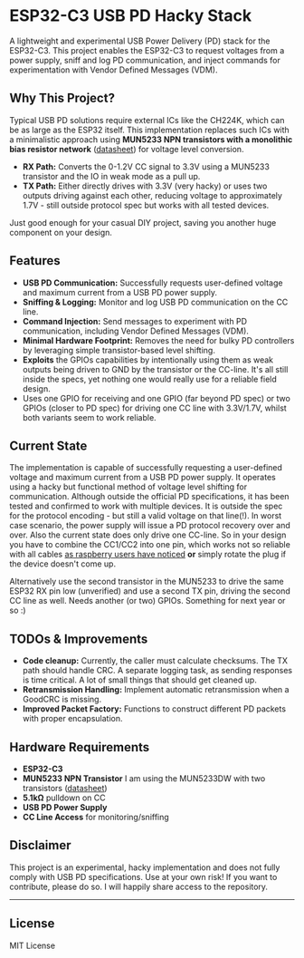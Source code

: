 
# ESP32-C3 USB PD Hacky Stack

A lightweight and experimental USB Power Delivery (PD) stack for the ESP32-C3. This project enables the ESP32-C3 to request voltages from a power supply, sniff and log PD communication, and inject commands for experimentation with Vendor Defined Messages (VDM).

## Why This Project?

Typical USB PD solutions require external ICs like the CH224K, which can be as large as the ESP32 itself. This implementation replaces such ICs with a minimalistic approach using **MUN5233 NPN transistors with a monolithic bias resistor network** ([datasheet](https://www.farnell.com/datasheets/1672232.pdf)) for voltage level conversion.

-   **RX Path:** Converts the 0-1.2V CC signal to 3.3V using a MUN5233 transistor and the IO in weak mode as a pull up.
-   **TX Path:** Either directly drives with 3.3V (very hacky) or uses two outputs driving against each other, reducing voltage to approximately 1.7V - still outside protocol spec but works with all tested devices.

Just good enough for your casual DIY project, saving you another huge component on your design.

## Features

-   **USB PD Communication:** Successfully requests user-defined voltage and maximum current from a USB PD power supply.
-   **Sniffing & Logging:** Monitor and log USB PD communication on the CC line.
-   **Command Injection:** Send messages to experiment with PD communication, including Vendor Defined Messages (VDM).
-   **Minimal Hardware Footprint:** Removes the need for bulky PD controllers by leveraging simple transistor-based level shifting.
-   **Exploits** the GPIOs capabilities by intentionally using them as weak outputs being driven to GND by the transistor or the CC-line. It's all still inside the specs, yet nothing one would really use for a reliable field design.
-   Uses one GPIO for receiving and one GPIO (far beyond PD spec) or two GPIOs (closer to PD spec) for driving one CC line with 3.3V/1.7V, whilst both variants seem to work reliable.

## Current State

The implementation is capable of successfully requesting a user-defined voltage and maximum current from a USB PD power supply. It operates using a hacky but functional method of voltage level shifting for communication. Although outside the official PD specifications, it has been tested and confirmed to work with multiple devices.
It is outside the spec for the protocol encoding - but still a valid voltage on that line(!). In worst case scenario, the power supply will issue a PD protocol recovery over and over.
Also the current state does only drive one CC-line. So in your design you have to combine the CC1/CC2 into one pin, which works not so reliable with all cables [as raspberry users have noticed](https://www.scorpia.co.uk/2019/06/28/pi4-not-working-with-some-chargers-or-why-you-need-two-cc-resistors/) **or** simply rotate the plug if the device doesn't come up.

Alternatively use the second transistor in the MUN5233 to drive the same ESP32 RX pin low (unverified) and use a second TX pin, driving the second CC line as well. Needs another (or two) GPIOs. Something for next year or so :)

## TODOs & Improvements

-   **Code cleanup:** Currently, the caller must calculate checksums. The TX path should handle CRC. A separate logging task, as sending responses is time critical. A lot of small things that should get cleaned up.
-   **Retransmission Handling:** Implement automatic retransmission when a GoodCRC is missing.
-   **Improved Packet Factory:** Functions to construct different PD packets with proper encapsulation.

## Hardware Requirements

-   **ESP32-C3**
-   **MUN5233 NPN Transistor** I am using the MUN5233DW with two transistors ([datasheet](https://www.farnell.com/datasheets/1672232.pdf))
-  **5.1kΩ** pulldown on CC
-   **USB PD Power Supply**
-   **CC Line Access** for monitoring/sniffing

## Disclaimer

This project is an experimental, hacky implementation and does not fully comply with USB PD specifications. Use at your own risk!
If you want to contribute, please do so. I will happily share access to the repository.

----------

## License

MIT License
